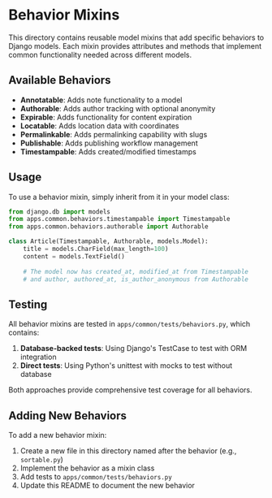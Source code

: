 # Behavior Mixins

This directory contains reusable model mixins that add specific behaviors to Django models. 
Each mixin provides attributes and methods that implement common functionality needed across different models.

## Available Behaviors

- **Annotatable**: Adds note functionality to a model
- **Authorable**: Adds author tracking with optional anonymity 
- **Expirable**: Adds functionality for content expiration
- **Locatable**: Adds location data with coordinates
- **Permalinkable**: Adds permalinking capability with slugs
- **Publishable**: Adds publishing workflow management
- **Timestampable**: Adds created/modified timestamps

## Usage

To use a behavior mixin, simply inherit from it in your model class:

```python
from django.db import models
from apps.common.behaviors.timestampable import Timestampable
from apps.common.behaviors.authorable import Authorable

class Article(Timestampable, Authorable, models.Model):
    title = models.CharField(max_length=100)
    content = models.TextField()
    
    # The model now has created_at, modified_at from Timestampable
    # and author, authored_at, is_author_anonymous from Authorable
```

## Testing

All behavior mixins are tested in `apps/common/tests/behaviors.py`, which contains:

1. **Database-backed tests**: Using Django's TestCase to test with ORM integration
2. **Direct tests**: Using Python's unittest with mocks to test without database

Both approaches provide comprehensive test coverage for all behaviors.

## Adding New Behaviors

To add a new behavior mixin:

1. Create a new file in this directory named after the behavior (e.g., `sortable.py`)
2. Implement the behavior as a mixin class
3. Add tests to `apps/common/tests/behaviors.py` 
4. Update this README to document the new behavior